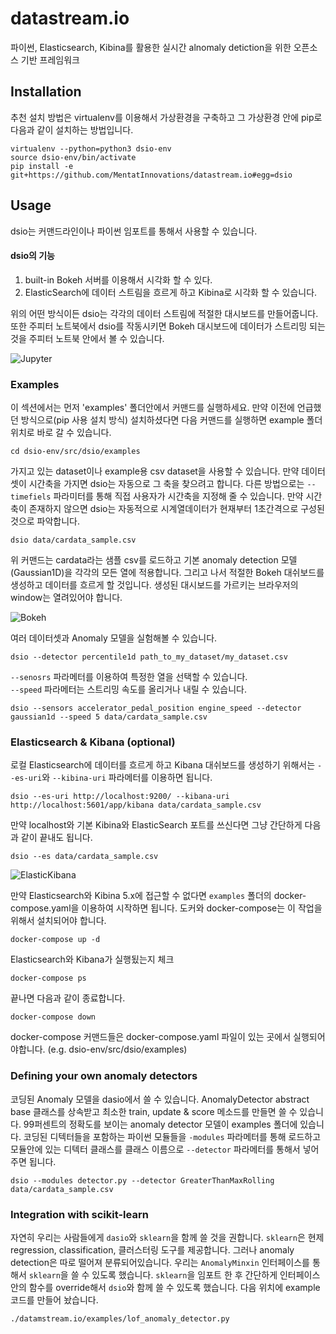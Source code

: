 # datastream.io
파이썬, Elasticsearch, Kibina를 활용한 실시간 alnomaly detiction을 위한 오픈소스 기반 프레임워크

## Installation
추천 설치 방법은 virtualenv를 이용해서 가상환경을 구축하고 그 가상환경 안에 pip로 다음과 같이 설치하는 방법입니다.

    virtualenv --python=python3 dsio-env
    source dsio-env/bin/activate
    pip install -e git+https://github.com/MentatInnovations/datastream.io#egg=dsio

## Usage
dsio는 커맨드라인이나 파이썬 임포트를 통해서 사용할 수 있습니다.   
#### dsio의 기능
1. built-in Bokeh 서버를 이용해서 시각화 할 수 있다.
2. ElasticSearch에 데이터 스트림을 흐르게 하고 Kibina로 시각화 할 수 있습니다.  

위의 어떤 방식이든 dsio는 각각의 데이터 스트림에 적절한 대시보드를 만들어줍니다.
또한 주피터 노트북에서 dsio를 작동시키면 Bokeh 대시보드에 데이터가 스트리밍 되는 것을 주피터 노트북 안에서 볼 수 있습니다.

![Jupyter](screenshots/jupyter.png?raw=true "DSIO bokeh dashboard")

### Examples

이 섹션에서는 먼저 'examples' 폴더안에서 커맨드를 실행하세요. 만약 이전에 언급했던 방식으로(pip 사용 설치 방식) 설치하셨다면 다음 커맨드를 실행하면 example 폴더 위치로 바로 갈 수 있습니다.

    cd dsio-env/src/dsio/examples

가지고 있는 dataset이나 example용 csv dataset을 사용할 수 있습니다. 만약 데이터 셋이 시간축을 가지면 dsio는 자동으로 그 축을 찾으려고 합니다.
다른 방법으로는 `--timefiels` 파라미터를 통해 직접 사용자가 시간축을 지정해 줄 수 있습니다. 만약 시간축이 존재하지 않으면 dsio는 자동적으로 시계열데이터가 현재부터 1초간격으로 구성된것으로 파악합니다.

    dsio data/cardata_sample.csv

위 커맨드는 cardata라는 샘플 csv를 로드하고 기본 anomaly detection 모델(Gaussian1D)을 각각의 모든 열에 적용합니다. 그리고 나서 적절한 Bokeh 대쉬보드를 생성하고 데이터를 흐르게 할 것입니다. 생성된 대시보드를 가르키는 브라우저의 window는 열려있어야 합니다.

![Bokeh](screenshots/bokeh.png?raw=true "DSIO bokeh dashboard")

여러 데이터셋과 Anomaly 모델을 실험해볼 수 있습니다.

    dsio --detector percentile1d path_to_my_dataset/my_dataset.csv

`--senosrs` 파라메터를 이용하여 특정한 열을 선택할 수 있습니다.  
`--speed` 파라메터는 스트리밍 속도를 올리거나 내릴 수 있습니다.

    dsio --sensors accelerator_pedal_position engine_speed --detector gaussian1d --speed 5 data/cardata_sample.csv

### Elasticsearch & Kibana (optional)

로컬 Elasticsearch에 데이터를 흐르게 하고 Kibana 대쉬보드를 생성하기 위해서는 `--es-uri`와 `--kibina-uri` 파라메터를 이용하면 됩니다.

    dsio --es-uri http://localhost:9200/ --kibana-uri http://localhost:5601/app/kibana data/cardata_sample.csv

만약 localhost와 기본 Kibina와 ElasticSearch 포트를 쓰신다면 그냥 간단하게 다음과 같이 끝내도 됩니다.

    dsio --es data/cardata_sample.csv

![ElasticKibana](screenshots/ek.png?raw=true "DSIO bokeh dashboard")

만약 Elasticsearch와 Kibina 5.x에 접근할 수 없다면 `examples` 폴더의 docker-compose.yaml을 이용하여 시작하면 됩니다. 도커와 docker-compose는 이 작업을 위해서 설치되어야 합니다.

    docker-compose up -d

Elasticsearch와 Kibana가 실행됬는지 체크

    docker-compose ps

끝나면 다음과 같이 종료합니다.

    docker-compose down

docker-compose 커맨드들은 docker-compose.yaml 파일이 있는 곳에서 실행되어야합니다. (e.g. dsio-env/src/dsio/examples)

### Defining your own anomaly detectors

코딩된 Anomaly 모델을 dasio에서 쓸 수 있습니다. AnomalyDetector abstract base 클래스를 상속받고 최소한 train, update & score 메소드를 만들면 쓸 수 있습니다. 99퍼센트의 정확도를 보이는 anomaly detector 모델이 examples 폴더에 있습니다. 코딩된 디텍터들을 포함하는 파이썬 모듈들을 
`-modules` 파라메터를 통해 로드하고 모듈안에 있는 디텍터 클래스를 클래스 이름으로 `--detector` 파라메터를 통해서 넣어주면 됩니다.

    dsio --modules detector.py --detector GreaterThanMaxRolling data/cardata_sample.csv

### Integration with scikit-learn

자연히 우리는 사람들에게 `dasio`와 `sklearn`을 함께 쓸 것을 권합니다.
`sklearn`은 현제 regression, classification, 클러스터링 도구를 제공합니다. 그러나 anomaly detection은 따로 떨어져 분류되어있습니다. 우리는 `AnomalyMinxin` 인터페이스를 통해서 `sklearn`을 쓸 수 있도록 했습니다. `sklearn`을 임포트 한 후 간단하게 인터페이스 안의 함수를 override해서 `dsio`와 함께 쓸 수 있도록 했습니다. 다음 위치에 example 코드를 만들어 놨습니다.

    ./datamstream.io/examples/lof_anomaly_detector.py
